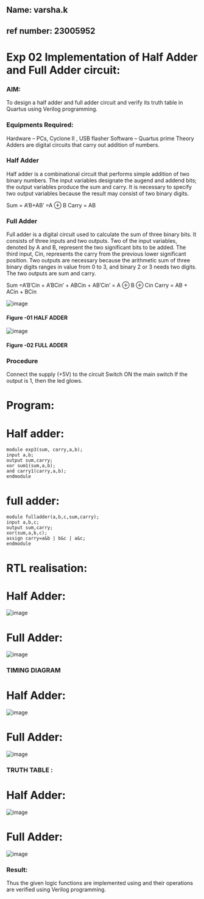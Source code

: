 ## Name: varsha.k

## ref number: 23005952

# Exp 02 Implementation of Half Adder and Full Adder circuit:
### AIM:
To design a half adder and full adder circuit and verify its truth table in Quartus using Verilog programming.

### Equipments Required:
Hardware – PCs, Cyclone II , USB flasher
Software – Quartus prime
Theory
Adders are digital circuits that carry out addition of numbers.

### Half Adder
Half adder is a combinational circuit that performs simple addition of two binary numbers. The input variables designate the augend and addend bits; the output variables produce the sum and carry. It is necessary to specify two output variables because the result may consist of two binary digits.

Sum = A’B+AB’ =A ⊕ B Carry = AB

### Full Adder
Full adder is a digital circuit used to calculate the sum of three binary bits. It consists of three inputs and two outputs. Two of the input variables, denoted by A and B, represent the two significant bits to be added. The third input, Cin, represents the carry from the previous lower significant position. Two outputs are necessary because the arithmetic sum of three binary digits ranges in value from 0 to 3, and binary 2 or 3 needs two digits. The two outputs are sum and carry.

Sum =A’B’Cin + A’BCin’ + ABCin + AB’Cin’ = A ⊕ B ⊕ Cin Carry = AB + ACin + BCin

 ![image](https://user-images.githubusercontent.com/36288975/163552156-a13e5a56-c638-4110-97d9-8896907c8d25.png)

#### Figure -01 HALF ADDER 


![image](https://user-images.githubusercontent.com/36288975/163552057-b3547877-6d07-45b4-b7e0-bcfebfad9e1d.png)

#### Figure -02 FULL ADDER 

### Procedure

Connect the supply (+5V) to the circuit
Switch ON the main switch
If the output is 1, then the led glows.
### 
# Program:
# Half adder:
```
module exp3(sum, carry,a,b); 
input a,b; 
output sum,carry; 
xor sum1(sum,a,b); 
and carry1(carry,a,b); 
endmodule
```
# full adder:
```
module fulladder(a,b,c,sum,carry);
input a,b,c;
output sum,carry;
xor(sum,a,b,c);
assign carry=a&b | b&c | a&c;
endmodule
```

# RTL realisation:
# Half Adder:
![image](https://github.com/Varshakumaran/Exp-02-Implementation-of-Half-Adder-and-Full-Adder-circuit/assets/144979367/6422ea4e-c4b9-495b-ae95-2a4aea82ce4a)
# Full Adder:
![image](https://github.com/Varshakumaran/Exp-02-Implementation-of-Half-Adder-and-Full-Adder-circuit/assets/144979367/fa95f593-9b97-487c-936d-c086f7659e8c)

### TIMING DIAGRAM
# Half Adder:
![image](https://github.com/Varshakumaran/Exp-02-Implementation-of-Half-Adder-and-Full-Adder-circuit/assets/144979367/67923fcf-95b0-433d-ae6f-17757770736a)
# Full Adder:
![image](https://github.com/Varshakumaran/Exp-02-Implementation-of-Half-Adder-and-Full-Adder-circuit/assets/144979367/fea0a5be-d72e-4b78-8ca8-ce09d347044e)

### TRUTH TABLE :
# Half Adder:
![image](https://github.com/Varshakumaran/Exp-02-Implementation-of-Half-Adder-and-Full-Adder-circuit/assets/144979367/7eb3c113-28cb-4388-9f66-0f3853bd9413)
# Full Adder:
![image](https://github.com/Varshakumaran/Exp-02-Implementation-of-Half-Adder-and-Full-Adder-circuit/assets/144979367/61c60d0c-2c50-4286-9c31-c5460ade0e87)

### Result:
Thus the given logic functions are implemented using and their operations are verified using Verilog programming.
